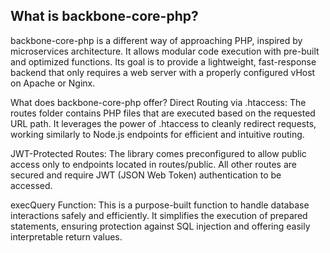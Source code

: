<h2>What is backbone-core-php?</h2>
backbone-core-php is a different way of approaching PHP, inspired by microservices architecture. It allows modular code execution with pre-built and optimized functions. Its goal is to provide a lightweight, fast-response backend that only requires a web server with a properly configured vHost on Apache or Nginx.

What does backbone-core-php offer?
Direct Routing via .htaccess:
The routes folder contains PHP files that are executed based on the requested URL path. It leverages the power of .htaccess to cleanly redirect requests, working similarly to Node.js endpoints for efficient and intuitive routing.

JWT-Protected Routes:
The library comes preconfigured to allow public access only to endpoints located in routes/public. All other routes are secured and require JWT (JSON Web Token) authentication to be accessed.

execQuery Function:
This is a purpose-built function to handle database interactions safely and efficiently. It simplifies the execution of prepared statements, ensuring protection against SQL injection and offering easily interpretable return values.

